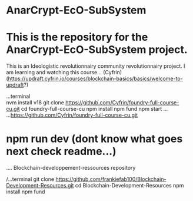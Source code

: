 # AnarCrypt-EcO-SubSystem
# This is the repository for the AnarCrypt-EcO-SubSystem project.

This is an Ideologistic revolutionnairy community revolutionnairy project.
I am learning and watching this course...
(Cyfrin)(https://updraft.cyfrin.io/courses/blockchain-basics/basics/welcome-to-updraft?)

<!--https://updraft.cyfrin.io/courses/blockchain-basics/basics/welcome-to-updraft?utm_source=Foudry-full-course-curriculum-blockchain-basics-and-dapp-development-with-solidity-and-web3-js-by-cyfrin-io-2021-07-15-->

...terminal  
nvm install v18
git clone https://github.com/Cyfrin/foundry-full-course-cu.git
cd foundry-full-course-cu
npm install
npm fund
npm start
...
...https://github.com/Cyfrin/foundry-full-course-cu.git

# npm run dev (dont know what goes next check readme...)

....
Blockchain-developpement-ressources repository

/...terminal
git clone https://github.com/frankiefab100/Blockchain-Development-Resources.git
cd Blockchain-Development-Resources
npm install
npm fund
